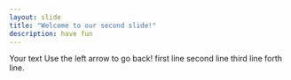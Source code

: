 ```yaml
---
layout: slide
title: "Welcome to our second slide!"
description: have fun
---
```

Your text
Use the left arrow to go back!
first line
second line
third line
forth line.
